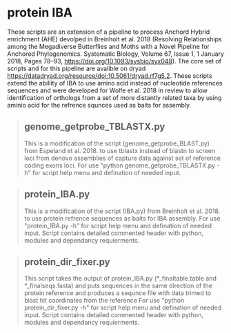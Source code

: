 # protein IBA

  These scripts are an extension of a pipeline to process Anchord Hybrid enrichment (AHE) devolped in Breinholt et al. 2018 (Resolving Relationships among the Megadiverse Butterflies and Moths with a Novel Pipeline for Anchored Phylogenomics. Systematic Biology, Volume 67, Issue 1, 1 January 2018, Pages 78–93, https://doi.org/10.1093/sysbio/syx048). The core set of scripts and for this pipeline are avalible on dryad https://datadryad.org/resource/doi:10.5061/dryad.rf7g5.2. These scripts extend the abillity of IBA to use amino acid instead of nucleotide references sequences and were developed for Wolfe et al. 2018 in review to allow identification of orthologs from a set of more distantly related taxa by using aminio acid for the refrence squnces used as baits for assembly.



>## genome_getprobe_TBLASTX.py
>  
>This is a modification of the script (genome_getprobe_BLAST.py) from  Espeland et al. 2018. to use tblastx instead of blastn to screen loci from denovo assemblies of capture data against set of reference coding exons loci. For use "python genome_getprobe_TBLASTX.py -h" for script help menu and defination of needed input.
>  


>## protein_IBA.py
>
>This is a modification of the script (IBA.py) from  Breinholt et al. 2018. to use protein refrence sequences as baits for IBA assembly. For use "protein_IBA.py -h" for script help menu and defination of needed input. Script contains detailed commented header with python, modules and dependancy requierments.
> 


>## protein_dir_fixer.py
> 
>This script takes the output of protein_IBA.py (*_finaltable.table and *_finalseqs.fasta) and puts sequences in the same direction of the protein reference and produces a sequnce file with data trimed to blast hit coordinates from the reference 
For use "python protein_dir_fixer.py -h" for script help menu and defination of needed input. Script contains detailed commented header with python, modules and dependancy requierments.
>
